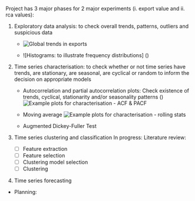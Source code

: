 
Project has 3 major phases for 2 major experiments (i. export value and ii. rca values):
1. Exploratory data analysis: to check overall trends, patterns, outliers and suspicious data
 	- ![Global trends in exports](https://github.com/wgova/time_series_trade/blob/master/images/engine_parts/Global%20trends%20in%20export%20values%20for%20engine%20parts.png)
	
	- ![Histograms: to illustrate frequency distributions] ()
 
2. Time series characterisation: to check whether or not time series have trends, are stationary, are seasonal, are cyclical or random to inform the decision on appropriate models 
	
	- Autocorrelation and partial autocorrelation plots:
	Check existence of trends, cyclical, stationarity and/or seasonality patterns ()
![Example plots for characterisation - ACF & PACF](https://github.com/wgova/time_series_trade/blob/master/images/engine_parts/rca_tests/acf_pacf/South%20Africa_ACF_PACF.png)

	- Moving average
![Example plots for characterisation - rolling stats](https://github.com/wgova/time_series_trade/blob/master/images/engine_parts/rca_tests/rolling_stats/South%20Africa_Rolling_Stats.png)
	-  Augmented Dickey-Fuller Test


3. Time series clustering and classification
In progress: Literature review:
 	- [ ] Feature extraction
	- [ ] Feature selection
	- [ ] Clustering model selection
	- [ ] Clustering

4. Time series forecasting
 - Planning: 
